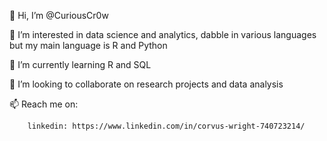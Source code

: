👋 Hi, I’m @CuriousCr0w

👀 I’m interested in data science and analytics, dabble in various languages but my main language is R and Python

🌱 I’m currently learning R and SQL

💞️ I’m looking to collaborate on research projects and data analysis

📫 Reach me on:
        
        linkedin: https://www.linkedin.com/in/corvus-wright-740723214/

<!---
CuriousCr0w/CuriousCr0w is a ✨ special ✨ repository because its `README.md` (this file) appears on your GitHub profile.
You can click the Preview link to take a look at your changes.
--->
